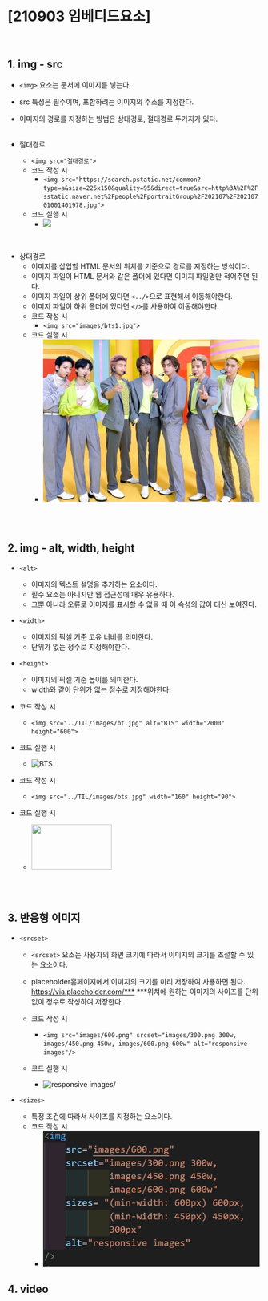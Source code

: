 # [210903 임베디드요소]

</br>

## 1. img - src

- ```<img>``` 요소는 문서에 이미지를 넣는다.
- src 특성은 필수이며, 포함하려는 이미지의 주소를 지정한다.
- 이미지의 경로를 지정하는 방법은 상대경로, 절대경로 두가지가 있다.
</br></br>

- 절대경로
  - ```<img src="절대경로">```
  - 코드 작성 시
    - ```<img src="https://search.pstatic.net/common?type=a&size=225x150&quality=95&direct=true&src=http%3A%2F%2Fsstatic.naver.net%2Fpeople%2FportraitGroup%2F202107%2F20210701001401978.jpg">```
  - 코드 실행 시
    - <img src="https://search.pstatic.net/common?type=a&size=225x150&quality=95&direct=true&src=http%3A%2F%2Fsstatic.naver.net%2Fpeople%2FportraitGroup%2F202107%2F20210701001401978.jpg">
</br>

- 상대경로
  - 이미지를 삽입할 HTML 문서의 위치를 기준으로 경로를 지정하는 방식이다.
  - 이미지 파일이 HTML 문서와 같은 폴더에 있다면 이미지 파일명만 적어주면 된다.
  - 이미지 파일이 상위 폴더에 있다면 ```<../>```으로 표현해서 이동해야한다.
  - 이미지 파일이 하위 폴더에 있다면 ```</>```를 사용하여 이동해야한다.</br>
  - 코드 작성 시
    - ```<img src="images/bts1.jpg">```
  - 코드 실행 시
    - <img src="images/bts1.jpg">
</br></br>

## 2. img - alt, width, height

- ```<alt>```
  - 이미지의 텍스트 설명을 추가하는 요소이다.
  - 필수 요소는 아니지만 웹 접근성에 매우 유용하다.
  - 그뿐 아니라 오류로 이미지를 표시할 수 없을 때 이 속성의 값이 대신 보여진다.


- ```<width>```
  - 이미지의 픽셀 기준 고유 너비를 의미한다.
  - 단위가 없는 정수로 지정해야한다.

- ```<height>```
  - 이미지의 픽셀 기준 높이를 의미한다.
  - width와 같이 단위가 없는 정수로 지정해야한다.

- 코드 작성 시
  - ```<img src="../TIL/images/bt.jpg" alt="BTS" width="2000" height="600">```

- 코드 실행 시
  - <img src="../TIL/images/bt.jpg" alt="BTS" width="2000" height="300">

- 코드 작성 시
  - ```<img src="../TIL/images/bts.jpg" width="160" height="90">```

- 코드 실행 시
  - <img src="../TIL/images/bts.jpg" width="160" height="90">
  
</br></br>

## 3. 반응형 이미지

- ```<srcset>```
  
  - ```<srcset>``` 요소는 사용자의 화면 크기에 따라서 이미지의 크기를 조절할 수 있는 요소이다.
  - placeholder홈페이지에서 이미지의 크기를 미리 저장하여 사용하면 된다. <https://via.placeholder.com/***>  ***위치에 원하는 이미지의 사이즈를 단위없이 정수로 작성하여 저장한다.
  - 코드 작성 시
    - ```<img src="images/600.png" srcset="images/300.png 300w, images/450.png 450w, images/600.png 600w" alt="responsive images"/>```

  - 코드 실행 시
    - <img src="images/600.png" srcset="images/300.png 300w, images/450.png 450w, images/600.png 600w" alt="responsive images/">

- ```<sizes>```
  - 특정 조건에 따라서 사이즈를 지정하는 요소이다.
  - 코드 작성 시
    - <img src="images/sizes.PNG">

## 4. video
